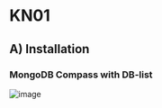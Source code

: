 # KN01

## A) Installation

### MongoDB Compass with DB-list
![image](https://github.com/user-attachments/assets/ed808847-d926-4b43-9b6e-c5bfc1a42922)

